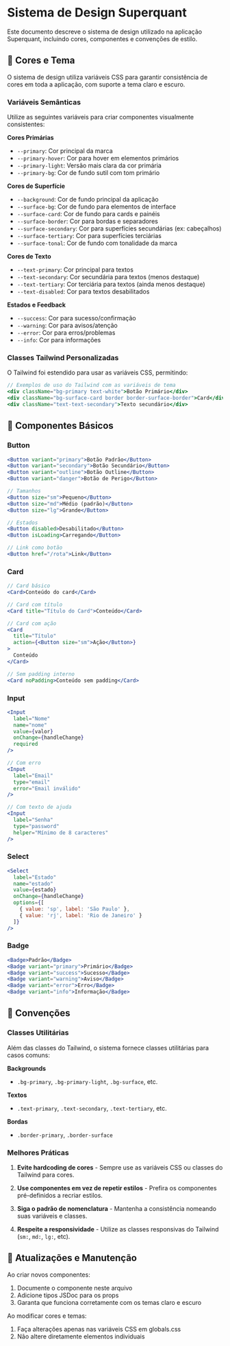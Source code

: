 # Sistema de Design Superquant

Este documento descreve o sistema de design utilizado na aplicação Superquant, incluindo cores, componentes e convenções de estilo.

## 🎨 Cores e Tema

O sistema de design utiliza variáveis CSS para garantir consistência de cores em toda a aplicação, com suporte a tema claro e escuro.

### Variáveis Semânticas

Utilize as seguintes variáveis para criar componentes visualmente consistentes:

**Cores Primárias**
- `--primary`: Cor principal da marca
- `--primary-hover`: Cor para hover em elementos primários
- `--primary-light`: Versão mais clara da cor primária
- `--primary-bg`: Cor de fundo sutil com tom primário

**Cores de Superfície**
- `--background`: Cor de fundo principal da aplicação
- `--surface-bg`: Cor de fundo para elementos de interface
- `--surface-card`: Cor de fundo para cards e painéis
- `--surface-border`: Cor para bordas e separadores
- `--surface-secondary`: Cor para superfícies secundárias (ex: cabeçalhos)
- `--surface-tertiary`: Cor para superfícies terciárias
- `--surface-tonal`: Cor de fundo com tonalidade da marca

**Cores de Texto**
- `--text-primary`: Cor principal para textos
- `--text-secondary`: Cor secundária para textos (menos destaque)
- `--text-tertiary`: Cor terciária para textos (ainda menos destaque)
- `--text-disabled`: Cor para textos desabilitados

**Estados e Feedback**
- `--success`: Cor para sucesso/confirmação
- `--warning`: Cor para avisos/atenção
- `--error`: Cor para erros/problemas
- `--info`: Cor para informações

### Classes Tailwind Personalizadas

O Tailwind foi estendido para usar as variáveis CSS, permitindo:

```jsx
// Exemplos de uso do Tailwind com as variáveis de tema
<div className="bg-primary text-white">Botão Primário</div>
<div className="bg-surface-card border border-surface-border">Card</div>
<div className="text-text-secondary">Texto secundário</div>
```

## 🧩 Componentes Básicos

### Button

```jsx
<Button variant="primary">Botão Padrão</Button>
<Button variant="secondary">Botão Secundário</Button>
<Button variant="outline">Botão Outline</Button>
<Button variant="danger">Botão de Perigo</Button>

// Tamanhos
<Button size="sm">Pequeno</Button>
<Button size="md">Médio (padrão)</Button>
<Button size="lg">Grande</Button>

// Estados
<Button disabled>Desabilitado</Button>
<Button isLoading>Carregando</Button>

// Link como botão
<Button href="/rota">Link</Button>
```

### Card

```jsx
// Card básico
<Card>Conteúdo do card</Card>

// Card com título
<Card title="Título do Card">Conteúdo</Card>

// Card com ação
<Card 
  title="Título" 
  action={<Button size="sm">Ação</Button>}
>
  Conteúdo
</Card>

// Sem padding interno
<Card noPadding>Conteúdo sem padding</Card>
```

### Input

```jsx
<Input 
  label="Nome" 
  name="nome"
  value={valor}
  onChange={handleChange}
  required
/>

// Com erro
<Input 
  label="Email"
  type="email"
  error="Email inválido"
/>

// Com texto de ajuda
<Input 
  label="Senha"
  type="password"
  helper="Mínimo de 8 caracteres"
/>
```

### Select

```jsx
<Select
  label="Estado"
  name="estado"
  value={estado}
  onChange={handleChange}
  options={[
    { value: 'sp', label: 'São Paulo' },
    { value: 'rj', label: 'Rio de Janeiro' }
  ]}
/>
```

### Badge

```jsx
<Badge>Padrão</Badge>
<Badge variant="primary">Primário</Badge>
<Badge variant="success">Sucesso</Badge>
<Badge variant="warning">Aviso</Badge>
<Badge variant="error">Erro</Badge>
<Badge variant="info">Informação</Badge>
```

## 🧭 Convenções

### Classes Utilitárias

Além das classes do Tailwind, o sistema fornece classes utilitárias para casos comuns:

**Backgrounds**
- `.bg-primary`, `.bg-primary-light`, `.bg-surface`, etc.

**Textos**
- `.text-primary`, `.text-secondary`, `.text-tertiary`, etc.

**Bordas**
- `.border-primary`, `.border-surface`

### Melhores Práticas

1. **Evite hardcoding de cores** - Sempre use as variáveis CSS ou classes do Tailwind para cores.

2. **Use componentes em vez de repetir estilos** - Prefira os componentes pré-definidos a recriar estilos.

3. **Siga o padrão de nomenclatura** - Mantenha a consistência nomeando suas variáveis e classes.

4. **Respeite a responsividade** - Utilize as classes responsivas do Tailwind (`sm:`, `md:`, `lg:`, etc).

## 🚀 Atualizações e Manutenção

Ao criar novos componentes:

1. Documente o componente neste arquivo
2. Adicione tipos JSDoc para os props
3. Garanta que funciona corretamente com os temas claro e escuro

Ao modificar cores e temas:

1. Faça alterações apenas nas variáveis CSS em globals.css
2. Não altere diretamente elementos individuais